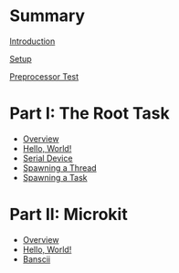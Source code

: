 <!--
    Copyright 2024, Colias Group, LLC

    SPDX-License-Identifier: CC-BY-SA-4.0
-->

# Summary

[Introduction](README.md)

[Setup](setup.md)

[Preprocessor Test](preprocessor-test.md)

# Part I: The Root Task

- [Overview](root-task/README.md)
- [Hello, World!](root-task/hello-world.md)
- [Serial Device](root-task/serial-device.md)
- [Spawning a Thread](root-task/spawning-a-thread.md)
- [Spawning a Task](root-task/spawning-a-task.md)

# Part II: Microkit

- [Overview](microkit/README.md)
- [Hello, World!](microkit/hello-world.md)
- [Banscii](microkit/banscii.md)

<!-- - [A Componentized Interactive Application]() -->
